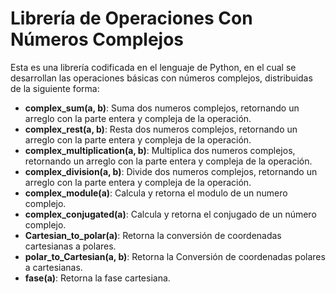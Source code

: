 # Librería de Operaciones Con Números Complejos

Esta es una librería codificada en el lenguaje de Python, en el cual se desarrollan las  operaciones básicas con números complejos, distribuidas de la siguiente forma:

- **complex_sum(a, b)**: Suma dos numeros complejos, retornando un arreglo con la parte entera y compleja de la operación. 
- **complex_rest(a, b)**: Resta dos numeros complejos, retornando un arreglo con la parte entera y compleja de la operación.
- **complex_multiplication(a, b)**: Multiplica dos numeros complejos, retornando un arreglo con la parte entera y compleja de la operación.
- **complex_division(a, b)**: Divide dos numeros complejos, retornando un arreglo con la parte entera y compleja de la operación.
- **complex_module(a)**: Calcula y retorna el modulo de un numero complejo.
- **complex_conjugated(a)**: Calcula y retorna el conjugado de un número complejo.
- **Cartesian_to_polar(a)**: Retorna la conversión de coordenadas cartesianas a polares.
- **polar_to_Cartesian(a, b)**: Retorna la Conversión de coordenadas polares a cartesianas.
- **fase(a)**: Retorna la fase cartesiana.

